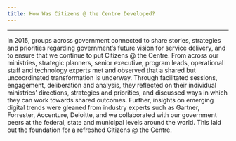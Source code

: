 ```yaml
---
title: How Was Citizens @ the Centre Developed?
---
```

---------------------------------------------------------------
In 2015, groups across government connected to share stories, strategies and priorities regarding government’s future vision for service delivery, and to ensure that we continue to put Citizens @ the Centre. From across our ministries, strategic planners, senior executive, program leads, operational staff and technology experts met and observed that a shared but uncoordinated transformation is underway. Through facilitated sessions, engagement, deliberation and analysis, they reflected on their individual ministries’ directions, strategies and priorities, and discussed ways in which they can work towards shared outcomes. Further, insights on emerging digital trends were gleaned from industry experts such as Gartner, Forrester, Accenture, Deloitte, and we collaborated with our government peers at the federal, state and municipal levels around the world. This laid out the foundation for a refreshed Citizens @ the Centre.